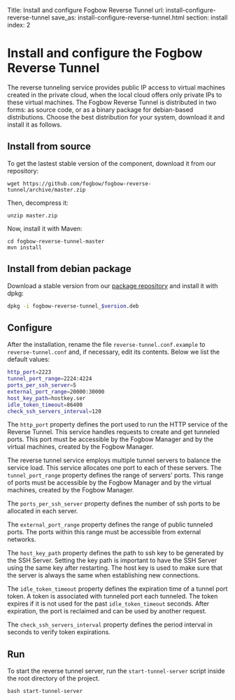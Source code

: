 Title: Install and configure Fogbow Reverse Tunnel
url: install-configure-reverse-tunnel
save_as: install-configure-reverse-tunnel.html
section: install
index: 2

Install and configure the Fogbow Reverse Tunnel
==========

The reverse tunneling service provides public IP access to virtual machines created in the private cloud, when the local cloud offers only private IPs to these virtual machines. The Fogbow Reverse Tunnel is distributed in two forms: as source code, or as a binary package for debian-based distributions. Choose the best distribution for your system, download it and install it as follows.

## Install from source
To get the lastest stable version of the component, download it from our repository:

``` shell
wget https://github.com/fogbow/fogbow-reverse-tunnel/archive/master.zip
```

Then, decompress it:
``` shell
unzip master.zip
```

Now, install it with Maven:

```
cd fogbow-reverse-tunnel-master
mvn install
```

## Install from debian package

Download a stable version from our <a href="http://downloads.fogbowcloud.org/stable/debian/">package repository</a> and install it with dpkg:

```bash
dpkg -i fogbow-reverse-tunnel_$version.deb
```

## Configure
After the installation, rename the file ```reverse-tunnel.conf.example``` to ```reverse-tunnel.conf``` and, if necessary, edit its contents. Below we list the default values:
```bash
http_port=2223
tunnel_port_range=2224:4224
ports_per_ssh_server=5
external_port_range=20000:30000
host_key_path=hostkey.ser
idle_token_timeout=86400
check_ssh_servers_interval=120
```

The ```http_port``` property defines the port used to run the HTTP service of the Reverse Tunnel. This service handles requests to create and get tunneled ports. This port must be accessible by the Fogbow Manager and by the virtual machines, created by the Fogbow Manager.

The reverse tunnel service employs multiple tunnel servers to balance the service load. This service allocates one port to each of these servers. The ```tunnel_port_range``` property defines the range of servers' ports. This range of ports must be accessible by the Fogbow Manager and by the virtual machines, created by the Fogbow Manager.

The ```ports_per_ssh_server``` property defines the number of ssh ports to be allocated in each server.

The ```external_port_range``` property defines the range of public tunneled ports. The ports within this range must be accessible from external networks.

The ```host_key_path``` property defines the path to ssh key to be generated by the SSH Server. Setting the key path is important to have the SSH Server using the same key after restarting. The host key is used to make sure that the server is always the same when establishing new connections.

The ```idle_token_timeout``` property defines the expiration time of a tunnel port token. A token is associated with tunneled port each tunneled. The token expires if it is not used for the past ```idle_token_timeout``` seconds. After expiration, the port is reclaimed and can be used by another request.

The ```check_ssh_servers_interval``` property defines the period interval in seconds to verify token expirations.

## Run
To start the reverse tunnel server, run the ```start-tunnel-server``` script inside the root directory of the project.
``` shell
bash start-tunnel-server
```
